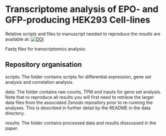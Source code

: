 
# Transcriptome analysis of EPO- and GFP-producing HEK293 Cell-lines
Relative scripts and files to manuscript needed to reproduce the results are available at: [![DOI](https://zenodo.org/badge/290705446.svg)](https://zenodo.org/badge/latestdoi/290705446)

Fastq files for transcriptomics analysis: 

## Repository organisation
scripts: The folder contains scripts for differential expression, gene set analysis and correlation analysis.

data: The folder contains raw counts, TPM and inputs for gene set analysis.
Note that ro reproduce all results you will first need to retrieve the larger data files from the associated Zenodo repository prior to re-running the analyses. This is described in further detail by the README in the data directory.

results: The folder contains processed data and results disscussed in the paper.
